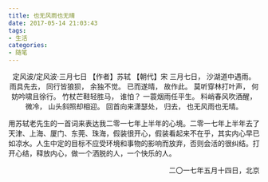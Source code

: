 ```yaml
---
title: 也无风雨也无晴
date: 2017-05-14 21:03:43
tags:
- 生活
categories:
- 随笔
---
```


<center>
定风波/定风波·三月七日
【作者】苏轼 【朝代】宋
三月七日， 沙湖道中遇雨。 雨具先去， 同行皆狼狈， 余独不觉。 已而遂晴， 故作此。
莫听穿林打叶声， 何妨吟啸且徐行。 竹杖芒鞋轻胜马， 谁怕？ 一蓑烟雨任平生。
料峭春风吹酒醒， 微冷， 山头斜照却相迎。 回首向来潇瑟处， 归去， 也无风雨也无晴。<br/>
</center>

<!--more-->

用苏轼老先生的一首词来表达我二零一七年上半年的心境。二零一七年上半年去了天津、上海、厦门、东莞、珠海，假装很开心，假装看起来不在乎，其实内心早已如凉水。人生中定的目标不应受环境和事物的影响而放弃，否则会活的很纠结。打开心结，释放内心，做一个洒脱的人，一个快乐的人。

<p align="right">二〇一七年五月十四日，北京</p>
